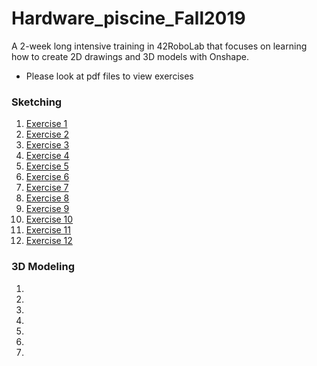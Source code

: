 # Hardware_piscine_Fall2019
A 2-week long intensive training in 42RoboLab that focuses on learning how to create 2D drawings and 3D models with Onshape. 
* Please look at pdf files to view exercises

### Sketching
1. [Exercise 1](https://cad.onshape.com/documents/db0cdd1325439da6d861f81f/w/9fdde3812054e8b56cff66ee/e/92b78f88d790924ba4b22ab2)
2. [Exercise 2](https://cad.onshape.com/documents/5aa94dd47ee4f9833cf51a6c/w/f26e2ebc3e015560c48afab1/e/ed6dd57d91c8e677b4f434b2)
3. [Exercise 3](https://cad.onshape.com/documents/d2a1b09d8e3759353558f76f/w/ce97e654a34cd9f8f746e489/e/9ddda54613dbea47738c3c72)
4. [Exercise 4](https://cad.onshape.com/documents/cd2d7b05793c30a79d1946fd/w/815c46945e0d96b94d1c268d/e/9342dc0a27affee6817065fb)
5. [Exercise 5](https://cad.onshape.com/documents/7630d9a8af719e528168aa9e/w/93f1a9762682f42e89edec25/e/ac1964fb42b832ce516be1b8)
6. [Exercise 6](https://cad.onshape.com/documents/2eb8c031ca9c68899c675f81/w/991307a9a5d7503740e3448e/e/f7966131dafc9e4685a59e32)
7. [Exercise 7](https://cad.onshape.com/documents/56b32a70db95344904c2f70e/w/1b12beed56bc0deca57812f3/e/ff116bcae544b7a7d544bf43)
8. [Exercise 8](https://cad.onshape.com/documents/e00a3df60ec89a61dcdceb58/w/bf835c4f075e58416946054f/e/705206058e103a7cf220c725)
9. [Exercise 9](https://cad.onshape.com/documents/44ff0e0d080626a609442c65/w/e4f21b575c0efb5153bf1e3a/e/9fd26226159e9f2714c77edf)
10. [Exercise 10](https://cad.onshape.com/documents/d4e4811eb892607fd0c28490/w/529043d43f53ac2726207aa5/e/514ad6575697b99107393440)
11. [Exercise 11](https://cad.onshape.com/documents/b66e30c65dc972b31ea730fc/w/ef4e441902e8c019fcacaf68/e/5b8c7056cf07bda015696ea3)
12. [Exercise 12](https://cad.onshape.com/documents/73020cdea5163f0a8b0340f3/w/066b948de21a5133cc62208e/e/c0cbdedb3f8f638da250ea87)

### 3D Modeling
1. 
2. 
3. 
4. 
5. 
6. 
7.
